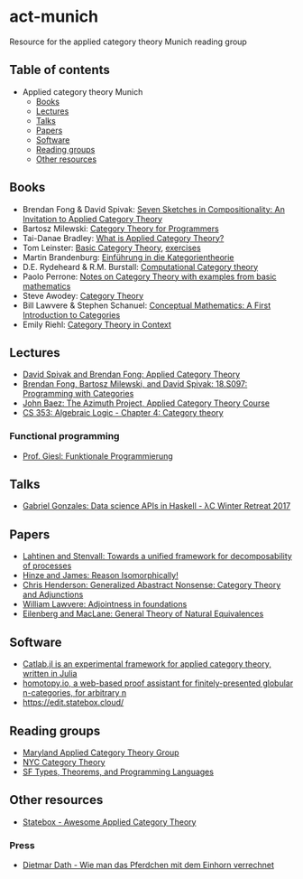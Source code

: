 # act-munich
Resource for the applied category theory Munich reading group

## Table of contents
  - Applied category theory Munich
      - [Books](#books)
      - [Lectures](#lectures)
      - [Talks](#talks)
      - [Papers](#papers)
      - [Software](#software)
      - [Reading groups](#reading-groups)
      - [Other resources](#other-resources)
  
## Books 
  - Brendan Fong & David Spivak: [Seven Sketches in Compositionality: An Invitation to Applied Category Theory](https://arxiv.org/abs/1803.05316)
  - Bartosz Milewski: [Category Theory for Programmers](https://bartoszmilewski.com/2014/10/28/category-theory-for-programmers-the-preface/)
  - Tai-Danae Bradley: [What is Applied Category Theory?](https://arxiv.org/abs/1809.05923)
  - Tom Leinster: [Basic Category Theory](https://arxiv.org/abs/1612.09375), [exercises](https://michaelcweiss.files.wordpress.com/2019/03/leinster-exercises.pdf)
  - Martin Brandenburg: [Einführung in die Kategorientheorie](https://www.springer.com/la/book/9783662470688)
  - D.E. Rydeheard & R.M. Burstall: [Computational Category theory](http://www.cs.man.ac.uk/~david/categories/book/book.pdf)
  - Paolo Perrone: [Notes on Category Theory with examples from basic mathematics](https://arxiv.org/abs/1912.10642)
  - Steve Awodey: [Category Theory](http://angg.twu.net/tmp/2016-optativa/awodey__category_theory.pdf)
  - Bill Lawvere &  Stephen Schanuel: [Conceptual Mathematics: A First Introduction to Categories](https://s3.amazonaws.com/arena-attachments/325201/2ff932bf546d8985eb613fccf02b69c7.pdf)
  - Emily Riehl: [Category Theory in Context](http://www.math.jhu.edu/~eriehl/context.pdf)
  
## Lectures
  - [David Spivak and Brendan Fong: Applied Category Theory](https://ocw.mit.edu/courses/mathematics/18-s097-applied-category-theory-january-iap-2019/)
  - [Brendan Fong, Bartosz Milewski, and David Spivak: 18.S097: Programming with Categories](http://brendanfong.com/programmingcats.html)
  - [John Baez: The Azimuth Project, Applied Category Theory Course](https://www.azimuthproject.org/azimuth/show/Applied+Category+Theory+Course)
  - [CS 353: Algebraic Logic - Chapter 4: Category theory](http://boole.stanford.edu/cs353/handouts/book4.pdf)
### Functional programming
  - [Prof. Giesl: Funktionale Programmierung](https://video.fsmpi.rwth-aachen.de/12ss-funkprog)
  
## Talks
  - [Gabriel Gonzales: Data science APIs in Haskell - λC Winter Retreat 2017](https://www.youtube.com/watch?v=pXjBcoe3M2s)
  
## Papers
  - [Lahtinen and Stenvall: Towards a unified framework for decomposability of processes](https://arxiv.org/abs/1606.05529)
  - [Hinze and James: Reason Isomorphically!](http://www.cs.ox.ac.uk/people/daniel.james/iso/iso.pdf)
  - [Chris Henderson: Generalized Abastract Nonsense: Category Theory and Adjunctions](http://www.math.uchicago.edu/~may/VIGRE/VIGRE2008/REUPapers/Henderson.pdf)
  - [William Lawvere: Adjointness in foundations](http://www.tac.mta.ca/tac/reprints/articles/16/tr16abs.html)
  - [Eilenberg and MacLane: General Theory of Natural Equivalences](https://www.ams.org/journals/tran/1945-058-00/S0002-9947-1945-0013131-6/S0002-9947-1945-0013131-6.pdf)
  
## Software
  * [Catlab.jl is an experimental framework for applied category theory, written in Julia](https://github.com/epatters/Catlab.jl)
  * [homotopy.io, a web-based proof assistant for finitely-presented globular n-categories, for arbitrary n](https://homotopy.io/)
  * https://edit.statebox.cloud/

## Reading groups
  * [Maryland Applied Category Theory Group](https://mdcats.github.io/)
  * [NYC Category Theory](https://www.meetup.com/Category_Theory/)
  * [SF Types, Theorems, and Programming Languages](https://www.meetup.com/SF-Types-Theorems-and-Programming-Languages/)
  
## Other resources
  * [Statebox - Awesome Applied Category Theory](https://github.com/statebox/awesome-applied-category-theory)
### Press
  * [Dietmar Dath - Wie man das Pferdchen mit dem Einhorn verrechnet](https://www.faz.net/aktuell/karriere-hochschule/dank-wojewodski-bedeutet-das-gleichheitszeichen-nicht-mehr-dasselbe-15291106.html)
